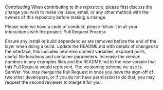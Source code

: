 Contributing
When contributing to this repository, please first discuss the change you wish to make via issue, email, or any other method with the owners of this repository 
before making a change.

Please note we have a code of conduct, please follow it in all your interactions with the project.
Pull Request Process

Ensure any install or build dependencies are removed before the end of the layer when doing a build.
Update the README.md with details of changes to the interface, this includes new environment variables, exposed ports, useful file locations and container 
parameters.
Increase the version numbers in any examples files and the README.md to the new version that this Pull Request would represent. 
The versioning scheme we use is SemVer.
You may merge the Pull Request in once you have the sign-off of two other developers, or if you do not have permission to do that, 
you may request the second reviewer to merge it for you.
